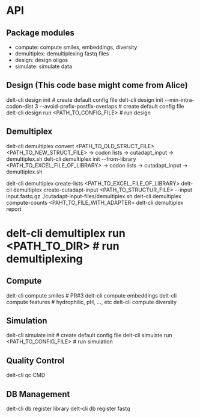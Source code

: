 # API

## Package modules
- compute: compute smiles, embeddings, diversity
- demultiplex: demultiplexing fastq files
- design: design oligos
- simulate: simulate data

## Design (This code base might come from Alice)
delt-cli design init  # create default config file 
delt-cli design init  --min-intra-codon-dist 3 --avoid-prefix-postfix-overlaps # create default config file
delt-cli design run <PATH_TO_CONFIG_FILE>  # run design

## Demultiplex
delt-cli demultiplex convert <PATH_TO_OLD_STRUCT_FILE> <PATH_TO_NEW_STRUCT_FILE> -> codon lists -> cutadapt_input -> demultiplex.sh
delt-cli demultiplex init --from-library <PATH_TO_EXCEL_FILE_OF_LIBRARY> -> codon lists -> cutadapt_input -> demultiplex.sh

delt-cli demultiplex create-lists <PATH_TO_EXCEL_FILE_OF_LIBRARY>
delt-cli demultiplex create-cutadapt-input <PATH_TO_STRUCTUR_FILE> --input input.fastq.gz 
./cutadapt-input-files/demultiplex.sh 
delt-cli demultiplex compute-counts <PAHT_TO_FILE_WITH_ADAPTER> 
delt-cli demultiplex report

# 
# delt-cli demultiplex run <PATH_TO_DIR>  # run demultiplexing 



## Compute
delt-cli compute smiles  # PR#3
delt-cli compute embeddings
delt-cli compute features # hydrophilic, pH, ..., etc
delt-cli compute diversity

## Simulation
delt-cli simulate init  # create default config file
delt-cli simulate run <PATH_TO_CONFIG_FILE>  # run simulation

## Quality Control
delt-cli qc CMD

## DB Management
delt-cli db register library 
delt-cli db register fastq